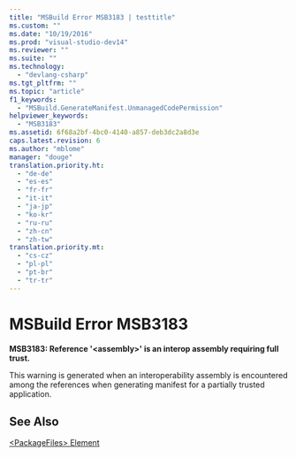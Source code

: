 ```yaml
---
title: "MSBuild Error MSB3183 | testtitle"
ms.custom: ""
ms.date: "10/19/2016"
ms.prod: "visual-studio-dev14"
ms.reviewer: ""
ms.suite: ""
ms.technology: 
  - "devlang-csharp"
ms.tgt_pltfrm: ""
ms.topic: "article"
f1_keywords: 
  - "MSBuild.GenerateManifest.UnmanagedCodePermission"
helpviewer_keywords: 
  - "MSB3183"
ms.assetid: 6f68a2bf-4bc0-4140-a857-deb3dc2a8d3e
caps.latest.revision: 6
ms.author: "mblome"
manager: "douge"
translation.priority.ht: 
  - "de-de"
  - "es-es"
  - "fr-fr"
  - "it-it"
  - "ja-jp"
  - "ko-kr"
  - "ru-ru"
  - "zh-cn"
  - "zh-tw"
translation.priority.mt: 
  - "cs-cz"
  - "pl-pl"
  - "pt-br"
  - "tr-tr"
---
```

# MSBuild Error MSB3183
**MSB3183: Reference '\<assembly>' is an interop assembly requiring full trust.**  
  
 This warning is generated when an interoperability assembly is encountered among the references when generating manifest for a partially trusted application.  
  
## See Also  
 [\<PackageFiles> Element](../deployment/-packagefiles--element--bootstrapper-.md)